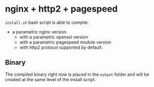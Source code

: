 # nginx + http2 + pagespeed #

`install.sh` bash script is able to compile:
- a parametric nginx version
	- with a parametric openssl version   
	- with a parametric pagespeed module version
	- with http2 protocol supported by default. 

## Binary ##

The compiled binary right now is placed in the `output` folder and will be created at the same level of the install script.
